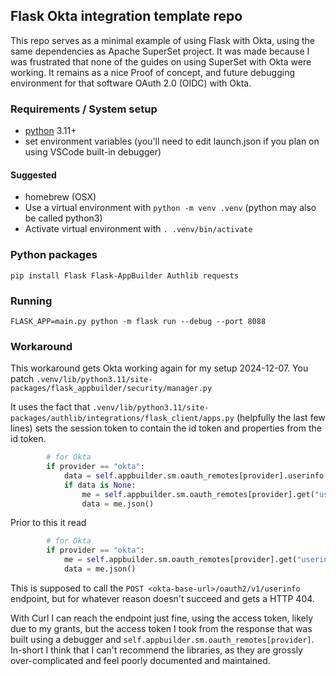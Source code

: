 ## Flask Okta integration template repo

This repo serves as a minimal example of using Flask with Okta, using the same dependencies as Apache SuperSet project. It was made because I was frustrated that none of the guides on using SuperSet with Okta were working. It remains as a nice Proof of concept, and future debugging environment for that software OAuth 2.0 (OIDC) with Okta.

### Requirements / System setup

* [python](https://www.python.org) 3.11+
* set environment variables (you'll need to edit launch.json if you plan on using VSCode built-in debugger)

#### Suggested

* homebrew (OSX)
* Use a virtual environment with `python -m venv .venv` (python may also be called python3)
* Activate virtual environment with `. .venv/bin/activate`

### Python packages

```shell
pip install Flask Flask-AppBuilder Authlib requests
```

### Running

```shell
FLASK_APP=main.py python -m flask run --debug --port 8088
```

### Workaround

This workaround gets Okta working again for my setup 2024-12-07. You patch `.venv/lib/python3.11/site-packages/flask_appbuilder/security/manager.py`

It uses the fact that `.venv/lib/python3.11/site-packages/authlib/integrations/flask_client/apps.py` (helpfully the last few lines) sets the session token to contain the id token and properties from the id token.

```python
        # for Okta
        if provider == "okta":
            data = self.appbuilder.sm.oauth_remotes[provider].userinfo()
            if data is None:
                me = self.appbuilder.sm.oauth_remotes[provider].get("userinfo")
                data = me.json()
```

Prior to this it read

```python
        # for Okta
        if provider == "okta":
            me = self.appbuilder.sm.oauth_remotes[provider].get("userinfo")
            data = me.json()
```

This is supposed to call the `POST <okta-base-url>/oauth2/v1/userinfo` endpoint, but for whatever reason doesn't succeed and gets a HTTP 404.

With Curl I can reach the endpoint just fine, using the access token, likely due to my grants, but the access token I took from the response that was built using a debugger and `self.appbuilder.sm.oauth_remotes[provider]`. In-short I think that I can't recommend the libraries, as they are grossly over-complicated and feel poorly documented and maintained.
